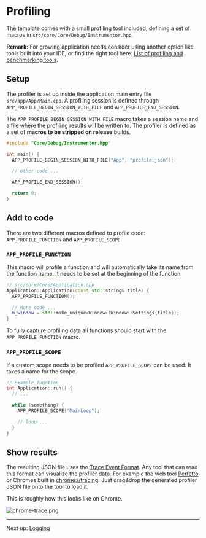 # Profiling

The template comes with a small profiling tool included, defining a set of macros in `src/core/Core/Debug/Instrumentor.hpp`.

**Remark:** For growing application needs consider using another option like tools built into your IDE, or find the right tool here: [List of profiling and benchmarking tools](https://hackingcpp.com/cpp/tools/profilers.html).

## Setup

The profiler is set up inside the application main entry file `src/app/App/Main.cpp`. A profiling session is defined through `APP_PROFILE_BEGIN_SESSION_WITH_FILE` and `APP_PROFILE_END_SESSION`.

The `APP_PROFILE_BEGIN_SESSION_WITH_FILE` macro takes a session name and a file where the profiling results will be written to. The profiler is defined as a set of **macros to be stripped on release** builds.

```c++
#include "Core/Debug/Instrumentor.hpp"

int main() {
  APP_PROFILE_BEGIN_SESSION_WITH_FILE("App", "profile.json");

  // other code ...

  APP_PROFILE_END_SESSION();

  return 0;
}
```

## Add to code

There are two different macros defined to profile code: `APP_PROFILE_FUNCTION` and `APP_PROFILE_SCOPE`.

### `APP_PROFILE_FUNCTION`

This macro will profile a function and will automatically take its name from the function name. It needs to be set at the beginning of the function.

```c++
// src/core/Core/Application.cpp
Application::Application(const std::string& title) {
  APP_PROFILE_FUNCTION();

  // More code ...
  m_window = std::make_unique<Window>(Window::Settings{title});
}
```

To fully capture profiling data all functions should start with the `APP_PROFILE_FUNCTION` macro.

### `APP_PROFILE_SCOPE`

If a custom scope needs to be profiled `APP_PROFILE_SCOPE` can be used. It takes a name for the scope.

```c++
// Example function
int Application::run() {
  // ...

  while (something) {
    APP_PROFILE_SCOPE("MainLoop");

    // loop ...
  }
}
```

## Show results

The resulting JSON file uses the [Trace Event Format](https://docs.google.com/document/d/1CvAClvFfyA5R-PhYUmn5OOQtYMH4h6I0nSsKchNAySU/preview). Any tool that can read this format can visualize the profiler data. For example the web tool [Perfetto](https://ui.perfetto.dev/) or Chromes built in [chrome://tracing](chrome://tracing). Just drag&drop the generated profiler JSON file onto the tool to load it.

This is roughly how this looks like on Chrome.

![chrome-trace.png](assets/chrome-trace.png)

***

Next up: [Logging](Logging.md)
